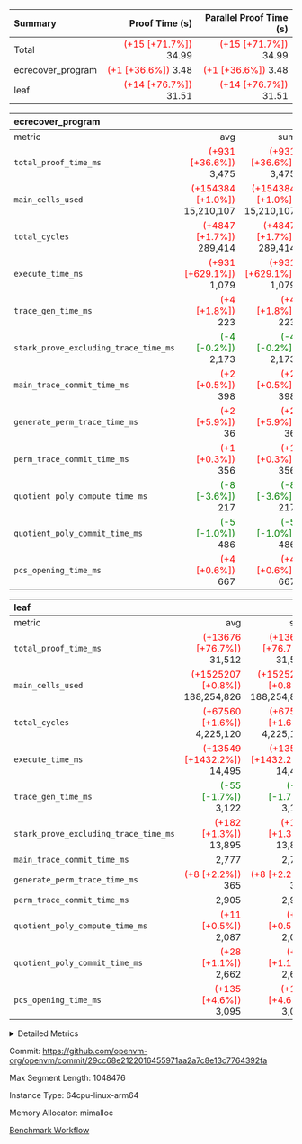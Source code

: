 | Summary | Proof Time (s) | Parallel Proof Time (s) |
|:---|---:|---:|
| Total | <span style='color: red'>(+15 [+71.7%])</span> 34.99 | <span style='color: red'>(+15 [+71.7%])</span> 34.99 |
| ecrecover_program | <span style='color: red'>(+1 [+36.6%])</span> 3.48 | <span style='color: red'>(+1 [+36.6%])</span> 3.48 |
| leaf | <span style='color: red'>(+14 [+76.7%])</span> 31.51 | <span style='color: red'>(+14 [+76.7%])</span> 31.51 |


| ecrecover_program |||||
|:---|---:|---:|---:|---:|
|metric|avg|sum|max|min|
| `total_proof_time_ms ` | <span style='color: red'>(+931 [+36.6%])</span> 3,475 | <span style='color: red'>(+931 [+36.6%])</span> 3,475 | <span style='color: red'>(+931 [+36.6%])</span> 3,475 | <span style='color: red'>(+931 [+36.6%])</span> 3,475 |
| `main_cells_used     ` | <span style='color: red'>(+154384 [+1.0%])</span> 15,210,107 | <span style='color: red'>(+154384 [+1.0%])</span> 15,210,107 | <span style='color: red'>(+154384 [+1.0%])</span> 15,210,107 | <span style='color: red'>(+154384 [+1.0%])</span> 15,210,107 |
| `total_cycles        ` | <span style='color: red'>(+4847 [+1.7%])</span> 289,414 | <span style='color: red'>(+4847 [+1.7%])</span> 289,414 | <span style='color: red'>(+4847 [+1.7%])</span> 289,414 | <span style='color: red'>(+4847 [+1.7%])</span> 289,414 |
| `execute_time_ms     ` | <span style='color: red'>(+931 [+629.1%])</span> 1,079 | <span style='color: red'>(+931 [+629.1%])</span> 1,079 | <span style='color: red'>(+931 [+629.1%])</span> 1,079 | <span style='color: red'>(+931 [+629.1%])</span> 1,079 |
| `trace_gen_time_ms   ` | <span style='color: red'>(+4 [+1.8%])</span> 223 | <span style='color: red'>(+4 [+1.8%])</span> 223 | <span style='color: red'>(+4 [+1.8%])</span> 223 | <span style='color: red'>(+4 [+1.8%])</span> 223 |
| `stark_prove_excluding_trace_time_ms` | <span style='color: green'>(-4 [-0.2%])</span> 2,173 | <span style='color: green'>(-4 [-0.2%])</span> 2,173 | <span style='color: green'>(-4 [-0.2%])</span> 2,173 | <span style='color: green'>(-4 [-0.2%])</span> 2,173 |
| `main_trace_commit_time_ms` | <span style='color: red'>(+2 [+0.5%])</span> 398 | <span style='color: red'>(+2 [+0.5%])</span> 398 | <span style='color: red'>(+2 [+0.5%])</span> 398 | <span style='color: red'>(+2 [+0.5%])</span> 398 |
| `generate_perm_trace_time_ms` | <span style='color: red'>(+2 [+5.9%])</span> 36 | <span style='color: red'>(+2 [+5.9%])</span> 36 | <span style='color: red'>(+2 [+5.9%])</span> 36 | <span style='color: red'>(+2 [+5.9%])</span> 36 |
| `perm_trace_commit_time_ms` | <span style='color: red'>(+1 [+0.3%])</span> 356 | <span style='color: red'>(+1 [+0.3%])</span> 356 | <span style='color: red'>(+1 [+0.3%])</span> 356 | <span style='color: red'>(+1 [+0.3%])</span> 356 |
| `quotient_poly_compute_time_ms` | <span style='color: green'>(-8 [-3.6%])</span> 217 | <span style='color: green'>(-8 [-3.6%])</span> 217 | <span style='color: green'>(-8 [-3.6%])</span> 217 | <span style='color: green'>(-8 [-3.6%])</span> 217 |
| `quotient_poly_commit_time_ms` | <span style='color: green'>(-5 [-1.0%])</span> 486 | <span style='color: green'>(-5 [-1.0%])</span> 486 | <span style='color: green'>(-5 [-1.0%])</span> 486 | <span style='color: green'>(-5 [-1.0%])</span> 486 |
| `pcs_opening_time_ms ` | <span style='color: red'>(+4 [+0.6%])</span> 667 | <span style='color: red'>(+4 [+0.6%])</span> 667 | <span style='color: red'>(+4 [+0.6%])</span> 667 | <span style='color: red'>(+4 [+0.6%])</span> 667 |

| leaf |||||
|:---|---:|---:|---:|---:|
|metric|avg|sum|max|min|
| `total_proof_time_ms ` | <span style='color: red'>(+13676 [+76.7%])</span> 31,512 | <span style='color: red'>(+13676 [+76.7%])</span> 31,512 | <span style='color: red'>(+13676 [+76.7%])</span> 31,512 | <span style='color: red'>(+13676 [+76.7%])</span> 31,512 |
| `main_cells_used     ` | <span style='color: red'>(+1525207 [+0.8%])</span> 188,254,826 | <span style='color: red'>(+1525207 [+0.8%])</span> 188,254,826 | <span style='color: red'>(+1525207 [+0.8%])</span> 188,254,826 | <span style='color: red'>(+1525207 [+0.8%])</span> 188,254,826 |
| `total_cycles        ` | <span style='color: red'>(+67560 [+1.6%])</span> 4,225,120 | <span style='color: red'>(+67560 [+1.6%])</span> 4,225,120 | <span style='color: red'>(+67560 [+1.6%])</span> 4,225,120 | <span style='color: red'>(+67560 [+1.6%])</span> 4,225,120 |
| `execute_time_ms     ` | <span style='color: red'>(+13549 [+1432.2%])</span> 14,495 | <span style='color: red'>(+13549 [+1432.2%])</span> 14,495 | <span style='color: red'>(+13549 [+1432.2%])</span> 14,495 | <span style='color: red'>(+13549 [+1432.2%])</span> 14,495 |
| `trace_gen_time_ms   ` | <span style='color: green'>(-55 [-1.7%])</span> 3,122 | <span style='color: green'>(-55 [-1.7%])</span> 3,122 | <span style='color: green'>(-55 [-1.7%])</span> 3,122 | <span style='color: green'>(-55 [-1.7%])</span> 3,122 |
| `stark_prove_excluding_trace_time_ms` | <span style='color: red'>(+182 [+1.3%])</span> 13,895 | <span style='color: red'>(+182 [+1.3%])</span> 13,895 | <span style='color: red'>(+182 [+1.3%])</span> 13,895 | <span style='color: red'>(+182 [+1.3%])</span> 13,895 |
| `main_trace_commit_time_ms` |  2,777 |  2,777 |  2,777 |  2,777 |
| `generate_perm_trace_time_ms` | <span style='color: red'>(+8 [+2.2%])</span> 365 | <span style='color: red'>(+8 [+2.2%])</span> 365 | <span style='color: red'>(+8 [+2.2%])</span> 365 | <span style='color: red'>(+8 [+2.2%])</span> 365 |
| `perm_trace_commit_time_ms` |  2,905 |  2,905 |  2,905 |  2,905 |
| `quotient_poly_compute_time_ms` | <span style='color: red'>(+11 [+0.5%])</span> 2,087 | <span style='color: red'>(+11 [+0.5%])</span> 2,087 | <span style='color: red'>(+11 [+0.5%])</span> 2,087 | <span style='color: red'>(+11 [+0.5%])</span> 2,087 |
| `quotient_poly_commit_time_ms` | <span style='color: red'>(+28 [+1.1%])</span> 2,662 | <span style='color: red'>(+28 [+1.1%])</span> 2,662 | <span style='color: red'>(+28 [+1.1%])</span> 2,662 | <span style='color: red'>(+28 [+1.1%])</span> 2,662 |
| `pcs_opening_time_ms ` | <span style='color: red'>(+135 [+4.6%])</span> 3,095 | <span style='color: red'>(+135 [+4.6%])</span> 3,095 | <span style='color: red'>(+135 [+4.6%])</span> 3,095 | <span style='color: red'>(+135 [+4.6%])</span> 3,095 |



<details>
<summary>Detailed Metrics</summary>

| group | num_segments | keygen_time_ms | commit_exe_time_ms |
| --- | --- | --- | --- |
| ecrecover_program | 1 | 1,173 | 13 | 

| group | air_name | quotient_deg | interactions | constraints |
| --- | --- | --- | --- | --- |
| ecrecover_program | AccessAdapterAir<16> | 4 | 5 | 11 | 
| ecrecover_program | AccessAdapterAir<2> | 4 | 5 | 11 | 
| ecrecover_program | AccessAdapterAir<32> | 4 | 5 | 11 | 
| ecrecover_program | AccessAdapterAir<4> | 4 | 5 | 11 | 
| ecrecover_program | AccessAdapterAir<64> | 4 | 5 | 11 | 
| ecrecover_program | AccessAdapterAir<8> | 4 | 5 | 11 | 
| ecrecover_program | BitwiseOperationLookupAir<8> | 2 | 2 | 4 | 
| ecrecover_program | KeccakVmAir | 4 | 321 | 4,380 | 
| ecrecover_program | MemoryMerkleAir<8> | 4 | 4 | 38 | 
| ecrecover_program | PersistentBoundaryAir<8> | 4 | 3 | 5 | 
| ecrecover_program | PhantomAir | 4 | 3 | 4 | 
| ecrecover_program | Poseidon2PeripheryAir<BabyBearParameters>, 1> | 2 | 1 | 286 | 
| ecrecover_program | ProgramAir | 1 | 1 | 4 | 
| ecrecover_program | RangeTupleCheckerAir<2> | 1 | 1 | 4 | 
| ecrecover_program | Rv32HintStoreAir | 4 | 19 | 21 | 
| ecrecover_program | VariableRangeCheckerAir | 1 | 1 | 4 | 
| ecrecover_program | VmAirWrapper<Rv32BaseAluAdapterAir, BaseAluCoreAir<4, 8> | 4 | 19 | 30 | 
| ecrecover_program | VmAirWrapper<Rv32BaseAluAdapterAir, LessThanCoreAir<4, 8> | 4 | 17 | 35 | 
| ecrecover_program | VmAirWrapper<Rv32BaseAluAdapterAir, ShiftCoreAir<4, 8> | 4 | 23 | 84 | 
| ecrecover_program | VmAirWrapper<Rv32BranchAdapterAir, BranchEqualCoreAir<4> | 4 | 11 | 17 | 
| ecrecover_program | VmAirWrapper<Rv32BranchAdapterAir, BranchLessThanCoreAir<4, 8> | 4 | 13 | 32 | 
| ecrecover_program | VmAirWrapper<Rv32CondRdWriteAdapterAir, Rv32JalLuiCoreAir> | 4 | 10 | 15 | 
| ecrecover_program | VmAirWrapper<Rv32IsEqualModAdapterAir<2, 1, 32, 32>, ModularIsEqualCoreAir<32, 4, 8> | 4 | 25 | 217 | 
| ecrecover_program | VmAirWrapper<Rv32JalrAdapterAir, Rv32JalrCoreAir> | 4 | 16 | 16 | 
| ecrecover_program | VmAirWrapper<Rv32LoadStoreAdapterAir, LoadSignExtendCoreAir<4, 8> | 4 | 18 | 21 | 
| ecrecover_program | VmAirWrapper<Rv32LoadStoreAdapterAir, LoadStoreCoreAir<4> | 4 | 17 | 27 | 
| ecrecover_program | VmAirWrapper<Rv32MultAdapterAir, DivRemCoreAir<4, 8> | 4 | 25 | 72 | 
| ecrecover_program | VmAirWrapper<Rv32MultAdapterAir, MulHCoreAir<4, 8> | 4 | 24 | 23 | 
| ecrecover_program | VmAirWrapper<Rv32MultAdapterAir, MultiplicationCoreAir<4, 8> | 4 | 19 | 13 | 
| ecrecover_program | VmAirWrapper<Rv32RdWriteAdapterAir, Rv32AuipcCoreAir> | 4 | 11 | 12 | 
| ecrecover_program | VmAirWrapper<Rv32VecHeapAdapterAir<1, 2, 2, 32, 32>, FieldExpressionCoreAir> | 4 | 411 | 378 | 
| ecrecover_program | VmAirWrapper<Rv32VecHeapAdapterAir<2, 1, 1, 32, 32>, FieldExpressionCoreAir> | 4 | 156 | 150 | 
| ecrecover_program | VmAirWrapper<Rv32VecHeapAdapterAir<2, 2, 2, 32, 32>, FieldExpressionCoreAir> | 4 | 422 | 351 | 
| ecrecover_program | VmConnectorAir | 4 | 3 | 8 | 
| leaf | AccessAdapterAir<2> | 4 | 5 | 11 | 
| leaf | AccessAdapterAir<4> | 4 | 5 | 11 | 
| leaf | AccessAdapterAir<8> | 4 | 5 | 11 | 
| leaf | FriReducedOpeningAir | 4 | 31 | 52 | 
| leaf | NativePoseidon2Air<BabyBearParameters>, 1> | 4 | 176 | 555 | 
| leaf | PhantomAir | 4 | 3 | 4 | 
| leaf | ProgramAir | 1 | 1 | 4 | 
| leaf | VariableRangeCheckerAir | 1 | 1 | 4 | 
| leaf | VmAirWrapper<AluNativeAdapterAir, FieldArithmeticCoreAir> | 4 | 15 | 23 | 
| leaf | VmAirWrapper<BranchNativeAdapterAir, BranchEqualCoreAir<1> | 4 | 11 | 22 | 
| leaf | VmAirWrapper<JalNativeAdapterAir, JalCoreAir> | 4 | 7 | 6 | 
| leaf | VmAirWrapper<NativeAdapterAir<2, 0>, PublicValuesCoreAir> | 4 | 11 | 23 | 
| leaf | VmAirWrapper<NativeLoadStoreAdapterAir<1>, NativeLoadStoreCoreAir<1> | 4 | 15 | 16 | 
| leaf | VmAirWrapper<NativeLoadStoreAdapterAir<4>, NativeLoadStoreCoreAir<4> | 4 | 15 | 16 | 
| leaf | VmAirWrapper<NativeVectorizedAdapterAir<4>, FieldExtensionCoreAir> | 4 | 15 | 23 | 
| leaf | VmConnectorAir | 4 | 3 | 8 | 
| leaf | VolatileBoundaryAir | 4 | 4 | 16 | 

| group | air_name | dsl_ir | idx | opcode | cells_used |
| --- | --- | --- | --- | --- | --- |
| leaf | <AluNativeAdapterAir,FieldArithmeticCoreAir> |  | 0 | ADD | 29 | 
| leaf | <AluNativeAdapterAir,FieldArithmeticCoreAir> | AddEFFI | 0 | ADD | 61,016 | 
| leaf | <AluNativeAdapterAir,FieldArithmeticCoreAir> | AddEFI | 0 | ADD | 250,560 | 
| leaf | <AluNativeAdapterAir,FieldArithmeticCoreAir> | AddEI | 0 | ADD | 6,168,648 | 
| leaf | <AluNativeAdapterAir,FieldArithmeticCoreAir> | AddF | 0 | ADD | 260,855 | 
| leaf | <AluNativeAdapterAir,FieldArithmeticCoreAir> | AddFI | 0 | ADD | 443,294 | 
| leaf | <AluNativeAdapterAir,FieldArithmeticCoreAir> | AddV | 0 | ADD | 1,386,287 | 
| leaf | <AluNativeAdapterAir,FieldArithmeticCoreAir> | AddVI | 0 | ADD | 3,356,286 | 
| leaf | <AluNativeAdapterAir,FieldArithmeticCoreAir> | Alloc | 0 | ADD | 3,410,690 | 
| leaf | <AluNativeAdapterAir,FieldArithmeticCoreAir> | Alloc | 0 | MUL | 894,853 | 
| leaf | <AluNativeAdapterAir,FieldArithmeticCoreAir> | CastFV | 0 | ADD | 7,482 | 
| leaf | <AluNativeAdapterAir,FieldArithmeticCoreAir> | DivEIN | 0 | ADD | 49,300 | 
| leaf | <AluNativeAdapterAir,FieldArithmeticCoreAir> | DivF | 0 | DIV | 204,624 | 
| leaf | <AluNativeAdapterAir,FieldArithmeticCoreAir> | DivFIN | 0 | DIV | 25,723 | 
| leaf | <AluNativeAdapterAir,FieldArithmeticCoreAir> | ImmE | 0 | ADD | 789,380 | 
| leaf | <AluNativeAdapterAir,FieldArithmeticCoreAir> | ImmF | 0 | ADD | 288,637 | 
| leaf | <AluNativeAdapterAir,FieldArithmeticCoreAir> | ImmV | 0 | ADD | 171,187 | 
| leaf | <AluNativeAdapterAir,FieldArithmeticCoreAir> | LoadE | 0 | ADD | 590,730 | 
| leaf | <AluNativeAdapterAir,FieldArithmeticCoreAir> | LoadE | 0 | MUL | 590,730 | 
| leaf | <AluNativeAdapterAir,FieldArithmeticCoreAir> | LoadF | 0 | ADD | 837,404 | 
| leaf | <AluNativeAdapterAir,FieldArithmeticCoreAir> | LoadF | 0 | MUL | 561,759 | 
| leaf | <AluNativeAdapterAir,FieldArithmeticCoreAir> | LoadHeapPtr | 0 | ADD | 29 | 
| leaf | <AluNativeAdapterAir,FieldArithmeticCoreAir> | LoadV | 0 | ADD | 2,716,865 | 
| leaf | <AluNativeAdapterAir,FieldArithmeticCoreAir> | LoadV | 0 | MUL | 2,434,782 | 
| leaf | <AluNativeAdapterAir,FieldArithmeticCoreAir> | MulEF | 0 | MUL | 191,168 | 
| leaf | <AluNativeAdapterAir,FieldArithmeticCoreAir> | MulEFI | 0 | MUL | 1,336,320 | 
| leaf | <AluNativeAdapterAir,FieldArithmeticCoreAir> | MulEI | 0 | ADD | 662,244 | 
| leaf | <AluNativeAdapterAir,FieldArithmeticCoreAir> | MulF | 0 | MUL | 1,069,027 | 
| leaf | <AluNativeAdapterAir,FieldArithmeticCoreAir> | MulFI | 0 | MUL | 232,116 | 
| leaf | <AluNativeAdapterAir,FieldArithmeticCoreAir> | MulVI | 0 | MUL | 614,104 | 
| leaf | <AluNativeAdapterAir,FieldArithmeticCoreAir> | NegE | 0 | MUL | 18,792 | 
| leaf | <AluNativeAdapterAir,FieldArithmeticCoreAir> | StoreE | 0 | ADD | 544,446 | 
| leaf | <AluNativeAdapterAir,FieldArithmeticCoreAir> | StoreE | 0 | MUL | 544,446 | 
| leaf | <AluNativeAdapterAir,FieldArithmeticCoreAir> | StoreF | 0 | ADD | 43,674 | 
| leaf | <AluNativeAdapterAir,FieldArithmeticCoreAir> | StoreF | 0 | MUL | 30,508 | 
| leaf | <AluNativeAdapterAir,FieldArithmeticCoreAir> | StoreHeapPtr | 0 | ADD | 29 | 
| leaf | <AluNativeAdapterAir,FieldArithmeticCoreAir> | StoreV | 0 | ADD | 870,957 | 
| leaf | <AluNativeAdapterAir,FieldArithmeticCoreAir> | StoreV | 0 | MUL | 591,629 | 
| leaf | <AluNativeAdapterAir,FieldArithmeticCoreAir> | SubEF | 0 | ADD | 1,078,800 | 
| leaf | <AluNativeAdapterAir,FieldArithmeticCoreAir> | SubEF | 0 | SUB | 359,600 | 
| leaf | <AluNativeAdapterAir,FieldArithmeticCoreAir> | SubEFI | 0 | ADD | 346,956 | 
| leaf | <AluNativeAdapterAir,FieldArithmeticCoreAir> | SubEI | 0 | ADD | 98,600 | 
| leaf | <AluNativeAdapterAir,FieldArithmeticCoreAir> | SubFI | 0 | SUB | 231,043 | 
| leaf | <AluNativeAdapterAir,FieldArithmeticCoreAir> | SubV | 0 | SUB | 327,497 | 
| leaf | <AluNativeAdapterAir,FieldArithmeticCoreAir> | SubVI | 0 | SUB | 28,159 | 
| leaf | <AluNativeAdapterAir,FieldArithmeticCoreAir> | SubVIN | 0 | SUB | 23,142 | 
| leaf | <AluNativeAdapterAir,FieldArithmeticCoreAir> | UnsafeCastVF | 0 | ADD | 7,279 | 
| leaf | <AluNativeAdapterAir,FieldArithmeticCoreAir> | ZipFor | 0 | ADD | 22,462,791 | 
| leaf | <BranchNativeAdapterAir,BranchEqualCoreAir<1>> | AssertEqE | 0 | BNE | 7,268 | 
| leaf | <BranchNativeAdapterAir,BranchEqualCoreAir<1>> | AssertEqEI | 0 | BNE | 92 | 
| leaf | <BranchNativeAdapterAir,BranchEqualCoreAir<1>> | AssertEqF | 0 | BNE | 189,336 | 
| leaf | <BranchNativeAdapterAir,BranchEqualCoreAir<1>> | AssertEqV | 0 | BNE | 38,180 | 
| leaf | <BranchNativeAdapterAir,BranchEqualCoreAir<1>> | AssertEqVI | 0 | BNE | 11,339 | 
| leaf | <BranchNativeAdapterAir,BranchEqualCoreAir<1>> | AssertNonZero | 0 | BEQ | 23 | 
| leaf | <BranchNativeAdapterAir,BranchEqualCoreAir<1>> | IfEq | 0 | BNE | 3,128 | 
| leaf | <BranchNativeAdapterAir,BranchEqualCoreAir<1>> | IfEqI | 0 | BNE | 750,743 | 
| leaf | <BranchNativeAdapterAir,BranchEqualCoreAir<1>> | IfNe | 0 | BEQ | 3,197 | 
| leaf | <BranchNativeAdapterAir,BranchEqualCoreAir<1>> | IfNeI | 0 | BEQ | 4,255 | 
| leaf | <BranchNativeAdapterAir,BranchEqualCoreAir<1>> | ZipFor | 0 | BNE | 16,703,474 | 
| leaf | <JalNativeAdapterAir,JalCoreAir> |  | 0 | JAL | 9 | 
| leaf | <JalNativeAdapterAir,JalCoreAir> | IfEqI | 0 | JAL | 76,203 | 
| leaf | <JalNativeAdapterAir,JalCoreAir> | IfNe | 0 | JAL | 27 | 
| leaf | <JalNativeAdapterAir,JalCoreAir> | ZipFor | 0 | JAL | 351,324 | 
| leaf | <NativeAdapterAir<2, 0>,PublicValuesCoreAir> | Publish | 0 | PUBLISH | 828 | 
| leaf | <NativeLoadStoreAdapterAir<1>,NativeLoadStoreCoreAir<1>> | LoadF | 0 | LOADW | 1,264,692 | 
| leaf | <NativeLoadStoreAdapterAir<1>,NativeLoadStoreCoreAir<1>> | LoadV | 0 | LOADW | 5,435,386 | 
| leaf | <NativeLoadStoreAdapterAir<1>,NativeLoadStoreCoreAir<1>> | StoreF | 0 | STOREW | 200,662 | 
| leaf | <NativeLoadStoreAdapterAir<1>,NativeLoadStoreCoreAir<1>> | StoreHintWord | 0 | HINT_STOREW | 13,908,444 | 
| leaf | <NativeLoadStoreAdapterAir<1>,NativeLoadStoreCoreAir<1>> | StoreV | 0 | STOREW | 1,864,588 | 
| leaf | <NativeLoadStoreAdapterAir<4>,NativeLoadStoreCoreAir<4>> | LoadE | 0 | LOADW | 1,955,883 | 
| leaf | <NativeLoadStoreAdapterAir<4>,NativeLoadStoreCoreAir<4>> | StoreE | 0 | STOREW | 751,378 | 
| leaf | <NativeVectorizedAdapterAir<4>,FieldExtensionCoreAir> | AddE | 0 | FE4ADD | 3,516,292 | 
| leaf | <NativeVectorizedAdapterAir<4>,FieldExtensionCoreAir> | DivE | 0 | BBE4DIV | 500,764 | 
| leaf | <NativeVectorizedAdapterAir<4>,FieldExtensionCoreAir> | DivEIN | 0 | BBE4DIV | 16,150 | 
| leaf | <NativeVectorizedAdapterAir<4>,FieldExtensionCoreAir> | MulE | 0 | BBE4MUL | 3,625,010 | 
| leaf | <NativeVectorizedAdapterAir<4>,FieldExtensionCoreAir> | MulEI | 0 | BBE4MUL | 216,942 | 
| leaf | <NativeVectorizedAdapterAir<4>,FieldExtensionCoreAir> | SubE | 0 | FE4SUB | 761,368 | 
| leaf | FriReducedOpeningAir | FriReducedOpening | 0 | FRI_REDUCED_OPENING | 20,092,800 | 
| leaf | PhantomAir | CT-ExtractPublicValuesCommit | 0 | PHANTOM | 12 | 
| leaf | PhantomAir | CT-HintOpenedValues | 0 | PHANTOM | 4,032 | 
| leaf | PhantomAir | CT-HintOpeningProof | 0 | PHANTOM | 4,044 | 
| leaf | PhantomAir | CT-HintOpeningValues | 0 | PHANTOM | 12 | 
| leaf | PhantomAir | CT-InitializePcsConst | 0 | PHANTOM | 12 | 
| leaf | PhantomAir | CT-ReadProofsFromInput | 0 | PHANTOM | 12 | 
| leaf | PhantomAir | CT-VerifyProofs | 0 | PHANTOM | 12 | 
| leaf | PhantomAir | CT-cache-generator-powers | 0 | PHANTOM | 4,032 | 
| leaf | PhantomAir | CT-compute-reduced-opening | 0 | PHANTOM | 4,032 | 
| leaf | PhantomAir | CT-exp-reverse-bits-len | 0 | PHANTOM | 107,856 | 
| leaf | PhantomAir | CT-pre-compute-alpha-pows | 0 | PHANTOM | 12 | 
| leaf | PhantomAir | CT-single-reduced-opening-eval | 0 | PHANTOM | 147,672 | 
| leaf | PhantomAir | CT-stage-c-build-rounds | 0 | PHANTOM | 12 | 
| leaf | PhantomAir | CT-stage-d-verifier-verify | 0 | PHANTOM | 12 | 
| leaf | PhantomAir | CT-stage-d-verify-pcs | 0 | PHANTOM | 12 | 
| leaf | PhantomAir | CT-stage-e-verify-constraints | 0 | PHANTOM | 12 | 
| leaf | PhantomAir | CT-verify-batch | 0 | PHANTOM | 4,032 | 
| leaf | PhantomAir | CT-verify-batch-ext | 0 | PHANTOM | 9,576 | 
| leaf | PhantomAir | CT-verify-query | 0 | PHANTOM | 504 | 
| leaf | PhantomAir | HintBitsF | 0 | PHANTOM | 1,542 | 
| leaf | PhantomAir | HintFelt | 0 | PHANTOM | 18,420 | 
| leaf | PhantomAir | HintInputVec | 0 | PHANTOM | 149,268 | 
| leaf | VerifyBatchAir | Poseidon2CompressBabyBear | 0 | COMP_POS2 | 10,773 | 
| leaf | VerifyBatchAir | Poseidon2PermuteBabyBear | 0 | PERM_POS2 | 24,738 | 
| leaf | VerifyBatchAir | VerifyBatchExt | 0 | VERIFY_BATCH | 4,139,226 | 
| leaf | VerifyBatchAir | VerifyBatchFelt | 0 | VERIFY_BATCH | 23,628,780 | 

| group | air_name | dsl_ir | opcode | segment | cells_used |
| --- | --- | --- | --- | --- | --- |
| ecrecover_program | <Rv32BaseAluAdapterAir,BaseAluCoreAir<4, 8>> |  | ADD | 0 | 2,631,528 | 
| ecrecover_program | <Rv32BaseAluAdapterAir,BaseAluCoreAir<4, 8>> |  | AND | 0 | 559,512 | 
| ecrecover_program | <Rv32BaseAluAdapterAir,BaseAluCoreAir<4, 8>> |  | OR | 0 | 250,740 | 
| ecrecover_program | <Rv32BaseAluAdapterAir,BaseAluCoreAir<4, 8>> |  | SUB | 0 | 318,600 | 
| ecrecover_program | <Rv32BaseAluAdapterAir,BaseAluCoreAir<4, 8>> |  | XOR | 0 | 900 | 
| ecrecover_program | <Rv32BaseAluAdapterAir,LessThanCoreAir<4, 8>> |  | SLTU | 0 | 74,407 | 
| ecrecover_program | <Rv32BaseAluAdapterAir,ShiftCoreAir<4, 8>> |  | SLL | 0 | 228,536 | 
| ecrecover_program | <Rv32BaseAluAdapterAir,ShiftCoreAir<4, 8>> |  | SRL | 0 | 238,023 | 
| ecrecover_program | <Rv32BranchAdapterAir,BranchEqualCoreAir<4>> |  | BEQ | 0 | 275,912 | 
| ecrecover_program | <Rv32BranchAdapterAir,BranchEqualCoreAir<4>> |  | BNE | 0 | 119,834 | 
| ecrecover_program | <Rv32BranchAdapterAir,BranchLessThanCoreAir<4, 8>> |  | BGEU | 0 | 29,984 | 
| ecrecover_program | <Rv32BranchAdapterAir,BranchLessThanCoreAir<4, 8>> |  | BLT | 0 | 384 | 
| ecrecover_program | <Rv32BranchAdapterAir,BranchLessThanCoreAir<4, 8>> |  | BLTU | 0 | 719,264 | 
| ecrecover_program | <Rv32CondRdWriteAdapterAir,Rv32JalLuiCoreAir> |  | JAL | 0 | 22,734 | 
| ecrecover_program | <Rv32CondRdWriteAdapterAir,Rv32JalLuiCoreAir> |  | LUI | 0 | 50,292 | 
| ecrecover_program | <Rv32IsEqualModAdapterAir<2, 1, 32, 32>,ModularIsEqualCoreAir<32, 4, 8>> |  | IS_EQ | 0 | 531,698 | 
| ecrecover_program | <Rv32IsEqualModAdapterAir<2, 1, 32, 32>,ModularIsEqualCoreAir<32, 4, 8>> |  | SETUP_ISEQ | 0 | 332 | 
| ecrecover_program | <Rv32JalrAdapterAir,Rv32JalrCoreAir> |  | JALR | 0 | 186,060 | 
| ecrecover_program | <Rv32LoadStoreAdapterAir,LoadSignExtendCoreAir<4, 8>> |  | LOADB | 0 | 132,300 | 
| ecrecover_program | <Rv32LoadStoreAdapterAir,LoadStoreCoreAir<4>> |  | LOADBU | 0 | 98,000 | 
| ecrecover_program | <Rv32LoadStoreAdapterAir,LoadStoreCoreAir<4>> |  | LOADW | 0 | 552,240 | 
| ecrecover_program | <Rv32LoadStoreAdapterAir,LoadStoreCoreAir<4>> |  | STOREB | 0 | 1,037,520 | 
| ecrecover_program | <Rv32LoadStoreAdapterAir,LoadStoreCoreAir<4>> |  | STOREW | 0 | 2,701,280 | 
| ecrecover_program | <Rv32MultAdapterAir,DivRemCoreAir<4, 8>> |  | DIVU | 0 | 285 | 
| ecrecover_program | <Rv32MultAdapterAir,MulHCoreAir<4, 8>> |  | MULHU | 0 | 195 | 
| ecrecover_program | <Rv32MultAdapterAir,MultiplicationCoreAir<4, 8>> |  | MUL | 0 | 79,329 | 
| ecrecover_program | <Rv32RdWriteAdapterAir,Rv32AuipcCoreAir> |  | AUIPC | 0 | 71,022 | 
| ecrecover_program | <Rv32VecHeapAdapterAir<1, 2, 2, 32, 32>,FieldExpressionCoreAir> |  | EcDouble | 0 | 690,153 | 
| ecrecover_program | <Rv32VecHeapAdapterAir<2, 1, 1, 32, 32>,FieldExpressionCoreAir> |  | ModularAddSub | 0 | 2,388 | 
| ecrecover_program | <Rv32VecHeapAdapterAir<2, 1, 1, 32, 32>,FieldExpressionCoreAir> |  | ModularMulDiv | 0 | 8,352 | 
| ecrecover_program | <Rv32VecHeapAdapterAir<2, 2, 2, 32, 32>,FieldExpressionCoreAir> |  | EcAddNe | 0 | 449,394 | 
| ecrecover_program | KeccakVmAir |  | KECCAK256 | 0 | 379,560 | 
| ecrecover_program | PhantomAir |  | PHANTOM | 0 | 270 | 
| ecrecover_program | Rv32HintStoreAir |  | HINT_BUFFER | 0 | 6,656 | 
| ecrecover_program | Rv32HintStoreAir |  | HINT_STOREW | 0 | 192 | 

| group | air_name | idx | rows | prep_cols | perm_cols | main_cols | cells |
| --- | --- | --- | --- | --- | --- | --- | --- |
| leaf | AccessAdapterAir<2> | 0 | 1,048,576 |  | 12 | 11 | 24,117,248 | 
| leaf | AccessAdapterAir<4> | 0 | 524,288 |  | 12 | 13 | 13,107,200 | 
| leaf | AccessAdapterAir<8> | 0 | 512 |  | 12 | 17 | 14,848 | 
| leaf | FriReducedOpeningAir | 0 | 1,048,576 |  | 36 | 25 | 63,963,136 | 
| leaf | NativePoseidon2Air<BabyBearParameters>, 1> | 0 | 131,072 |  | 216 | 399 | 80,609,280 | 
| leaf | PhantomAir | 0 | 131,072 |  | 8 | 6 | 1,835,008 | 
| leaf | ProgramAir | 0 | 1,048,576 |  | 8 | 10 | 18,874,368 | 
| leaf | VariableRangeCheckerAir | 0 | 262,144 | 2 | 8 | 1 | 2,359,296 | 
| leaf | VmAirWrapper<AluNativeAdapterAir, FieldArithmeticCoreAir> | 0 | 2,097,152 |  | 20 | 29 | 102,760,448 | 
| leaf | VmAirWrapper<BranchNativeAdapterAir, BranchEqualCoreAir<1> | 0 | 1,048,576 |  | 16 | 23 | 40,894,464 | 
| leaf | VmAirWrapper<JalNativeAdapterAir, JalCoreAir> | 0 | 65,536 |  | 12 | 9 | 1,376,256 | 
| leaf | VmAirWrapper<NativeAdapterAir<2, 0>, PublicValuesCoreAir> | 0 | 64 |  | 16 | 23 | 2,496 | 
| leaf | VmAirWrapper<NativeLoadStoreAdapterAir<1>, NativeLoadStoreCoreAir<1> | 0 | 1,048,576 |  | 24 | 22 | 48,234,496 | 
| leaf | VmAirWrapper<NativeLoadStoreAdapterAir<4>, NativeLoadStoreCoreAir<4> | 0 | 131,072 |  | 24 | 31 | 7,208,960 | 
| leaf | VmAirWrapper<NativeVectorizedAdapterAir<4>, FieldExtensionCoreAir> | 0 | 262,144 |  | 20 | 38 | 15,204,352 | 
| leaf | VmConnectorAir | 0 | 2 | 1 | 8 | 4 | 24 | 
| leaf | VolatileBoundaryAir | 0 | 2,097,152 |  | 8 | 11 | 39,845,888 | 

| group | air_name | segment | rows | prep_cols | perm_cols | main_cols | cells |
| --- | --- | --- | --- | --- | --- | --- | --- |
| ecrecover_program | AccessAdapterAir<16> | 0 | 16,384 |  | 12 | 25 | 606,208 | 
| ecrecover_program | AccessAdapterAir<2> | 0 | 256 |  | 12 | 11 | 5,888 | 
| ecrecover_program | AccessAdapterAir<32> | 0 | 8,192 |  | 12 | 41 | 434,176 | 
| ecrecover_program | AccessAdapterAir<4> | 0 | 128 |  | 12 | 13 | 3,200 | 
| ecrecover_program | AccessAdapterAir<8> | 0 | 32,768 |  | 12 | 17 | 950,272 | 
| ecrecover_program | BitwiseOperationLookupAir<8> | 0 | 65,536 | 3 | 8 | 2 | 655,360 | 
| ecrecover_program | KeccakVmAir | 0 | 128 |  | 532 | 3,163 | 472,960 | 
| ecrecover_program | MemoryMerkleAir<8> | 0 | 4,096 |  | 12 | 32 | 180,224 | 
| ecrecover_program | PersistentBoundaryAir<8> | 0 | 4,096 |  | 8 | 20 | 114,688 | 
| ecrecover_program | PhantomAir | 0 | 64 |  | 8 | 6 | 896 | 
| ecrecover_program | Poseidon2PeripheryAir<BabyBearParameters>, 1> | 0 | 2,048 |  | 8 | 300 | 630,784 | 
| ecrecover_program | ProgramAir | 0 | 16,384 |  | 8 | 10 | 294,912 | 
| ecrecover_program | RangeTupleCheckerAir<2> | 0 | 524,288 | 2 | 8 | 1 | 4,718,592 | 
| ecrecover_program | Rv32HintStoreAir | 0 | 256 |  | 24 | 32 | 14,336 | 
| ecrecover_program | VariableRangeCheckerAir | 0 | 262,144 | 2 | 8 | 1 | 2,359,296 | 
| ecrecover_program | VmAirWrapper<Rv32BaseAluAdapterAir, BaseAluCoreAir<4, 8> | 0 | 131,072 |  | 28 | 36 | 8,388,608 | 
| ecrecover_program | VmAirWrapper<Rv32BaseAluAdapterAir, LessThanCoreAir<4, 8> | 0 | 2,048 |  | 24 | 37 | 124,928 | 
| ecrecover_program | VmAirWrapper<Rv32BaseAluAdapterAir, ShiftCoreAir<4, 8> | 0 | 16,384 |  | 28 | 53 | 1,327,104 | 
| ecrecover_program | VmAirWrapper<Rv32BranchAdapterAir, BranchEqualCoreAir<4> | 0 | 16,384 |  | 16 | 26 | 688,128 | 
| ecrecover_program | VmAirWrapper<Rv32BranchAdapterAir, BranchLessThanCoreAir<4, 8> | 0 | 32,768 |  | 20 | 32 | 1,703,936 | 
| ecrecover_program | VmAirWrapper<Rv32CondRdWriteAdapterAir, Rv32JalLuiCoreAir> | 0 | 4,096 |  | 16 | 18 | 139,264 | 
| ecrecover_program | VmAirWrapper<Rv32IsEqualModAdapterAir<2, 1, 32, 32>, ModularIsEqualCoreAir<32, 4, 8> | 0 | 4,096 |  | 32 | 166 | 811,008 | 
| ecrecover_program | VmAirWrapper<Rv32JalrAdapterAir, Rv32JalrCoreAir> | 0 | 8,192 |  | 20 | 28 | 393,216 | 
| ecrecover_program | VmAirWrapper<Rv32LoadStoreAdapterAir, LoadSignExtendCoreAir<4, 8> | 0 | 4,096 |  | 28 | 35 | 258,048 | 
| ecrecover_program | VmAirWrapper<Rv32LoadStoreAdapterAir, LoadStoreCoreAir<4> | 0 | 131,072 |  | 28 | 40 | 8,912,896 | 
| ecrecover_program | VmAirWrapper<Rv32MultAdapterAir, DivRemCoreAir<4, 8> | 0 | 8 |  | 40 | 57 | 776 | 
| ecrecover_program | VmAirWrapper<Rv32MultAdapterAir, MulHCoreAir<4, 8> | 0 | 8 |  | 40 | 39 | 632 | 
| ecrecover_program | VmAirWrapper<Rv32MultAdapterAir, MultiplicationCoreAir<4, 8> | 0 | 4,096 |  | 28 | 31 | 241,664 | 
| ecrecover_program | VmAirWrapper<Rv32RdWriteAdapterAir, Rv32AuipcCoreAir> | 0 | 4,096 |  | 16 | 21 | 151,552 | 
| ecrecover_program | VmAirWrapper<Rv32VecHeapAdapterAir<1, 2, 2, 32, 32>, FieldExpressionCoreAir> | 0 | 2,048 |  | 416 | 543 | 1,964,032 | 
| ecrecover_program | VmAirWrapper<Rv32VecHeapAdapterAir<2, 1, 1, 32, 32>, FieldExpressionCoreAir> | 0 | 32 |  | 160 | 261 | 13,472 | 
| ecrecover_program | VmAirWrapper<Rv32VecHeapAdapterAir<2, 2, 2, 32, 32>, FieldExpressionCoreAir> | 0 | 1,024 |  | 428 | 619 | 1,072,128 | 
| ecrecover_program | VmConnectorAir | 0 | 2 | 1 | 8 | 4 | 24 | 

| group | chip_name | idx | rows_used |
| --- | --- | --- | --- |
| leaf | <AluNativeAdapterAir,FieldArithmeticCoreAir> | 0 | 1,972,914 | 
| leaf | <BranchNativeAdapterAir,BranchEqualCoreAir<1>> | 0 | 770,045 | 
| leaf | <JalNativeAdapterAir,JalCoreAir> | 0 | 47,507 | 
| leaf | <NativeAdapterAir<2, 0>,PublicValuesCoreAir> | 0 | 36 | 
| leaf | <NativeLoadStoreAdapterAir<1>,NativeLoadStoreCoreAir<1>> | 0 | 1,030,626 | 
| leaf | <NativeLoadStoreAdapterAir<4>,NativeLoadStoreCoreAir<4>> | 0 | 87,331 | 
| leaf | <NativeVectorizedAdapterAir<4>,FieldExtensionCoreAir> | 0 | 227,277 | 
| leaf | AccessAdapter<2> | 0 | 974,424 | 
| leaf | AccessAdapter<4> | 0 | 477,428 | 
| leaf | AccessAdapter<8> | 0 | 342 | 
| leaf | Boundary | 0 | 1,164,501 | 
| leaf | FriReducedOpeningAir | 0 | 803,712 | 
| leaf | PhantomAir | 0 | 75,855 | 
| leaf | ProgramChip | 0 | 529,183 | 
| leaf | VariableRangeCheckerAir | 0 | 262,144 | 
| leaf | VerifyBatchAir | 0 | 69,683 | 
| leaf | VmConnectorAir | 0 | 2 | 

| group | chip_name | segment | rows_used |
| --- | --- | --- | --- |
| ecrecover_program | <Rv32BaseAluAdapterAir,BaseAluCoreAir<4, 8>> | 0 | 104,480 | 
| ecrecover_program | <Rv32BaseAluAdapterAir,LessThanCoreAir<4, 8>> | 0 | 2,011 | 
| ecrecover_program | <Rv32BaseAluAdapterAir,ShiftCoreAir<4, 8>> | 0 | 8,803 | 
| ecrecover_program | <Rv32BranchAdapterAir,BranchEqualCoreAir<4>> | 0 | 15,221 | 
| ecrecover_program | <Rv32BranchAdapterAir,BranchLessThanCoreAir<4, 8>> | 0 | 23,426 | 
| ecrecover_program | <Rv32CondRdWriteAdapterAir,Rv32JalLuiCoreAir> | 0 | 4,057 | 
| ecrecover_program | <Rv32IsEqualModAdapterAir<2, 1, 32, 32>,ModularIsEqualCoreAir<32, 4, 8>> | 0 | 3,194 | 
| ecrecover_program | <Rv32JalrAdapterAir,Rv32JalrCoreAir> | 0 | 6,645 | 
| ecrecover_program | <Rv32LoadStoreAdapterAir,LoadSignExtendCoreAir<4, 8>> | 0 | 3,780 | 
| ecrecover_program | <Rv32LoadStoreAdapterAir,LoadStoreCoreAir<4>> | 0 | 109,726 | 
| ecrecover_program | <Rv32MultAdapterAir,DivRemCoreAir<4, 8>> | 0 | 5 | 
| ecrecover_program | <Rv32MultAdapterAir,MulHCoreAir<4, 8>> | 0 | 5 | 
| ecrecover_program | <Rv32MultAdapterAir,MultiplicationCoreAir<4, 8>> | 0 | 2,559 | 
| ecrecover_program | <Rv32RdWriteAdapterAir,Rv32AuipcCoreAir> | 0 | 3,383 | 
| ecrecover_program | <Rv32VecHeapAdapterAir<1, 2, 2, 32, 32>,FieldExpressionCoreAir> | 0 | 1,271 | 
| ecrecover_program | <Rv32VecHeapAdapterAir<2, 1, 1, 32, 32>,FieldExpressionCoreAir> | 0 | 21 | 
| ecrecover_program | <Rv32VecHeapAdapterAir<2, 2, 2, 32, 32>,FieldExpressionCoreAir> | 0 | 726 | 
| ecrecover_program | AccessAdapter<16> | 0 | 13,306 | 
| ecrecover_program | AccessAdapter<2> | 0 | 132 | 
| ecrecover_program | AccessAdapter<32> | 0 | 6,654 | 
| ecrecover_program | AccessAdapter<4> | 0 | 68 | 
| ecrecover_program | AccessAdapter<8> | 0 | 27,210 | 
| ecrecover_program | Arc<BabyBearParameters>, 1> | 0 | 2,009 | 
| ecrecover_program | BitwiseOperationLookupAir<8> | 0 | 65,536 | 
| ecrecover_program | Boundary | 0 | 2,990 | 
| ecrecover_program | KeccakVmAir | 0 | 120 | 
| ecrecover_program | Merkle | 0 | 3,226 | 
| ecrecover_program | PhantomAir | 0 | 45 | 
| ecrecover_program | ProgramChip | 0 | 8,596 | 
| ecrecover_program | RangeTupleCheckerAir<2> | 0 | 524,288 | 
| ecrecover_program | Rv32HintStoreAir | 0 | 214 | 
| ecrecover_program | VariableRangeCheckerAir | 0 | 262,144 | 
| ecrecover_program | VmConnectorAir | 0 | 2 | 

| group | dsl_ir | idx | opcode | frequency |
| --- | --- | --- | --- | --- |
| leaf |  | 0 | ADD | 2 | 
| leaf |  | 0 | JAL | 1 | 
| leaf | AddE | 0 | FE4ADD | 92,534 | 
| leaf | AddEFFI | 0 | ADD | 2,104 | 
| leaf | AddEFI | 0 | ADD | 8,640 | 
| leaf | AddEI | 0 | ADD | 212,712 | 
| leaf | AddF | 0 | ADD | 8,995 | 
| leaf | AddFI | 0 | ADD | 15,286 | 
| leaf | AddV | 0 | ADD | 47,803 | 
| leaf | AddVI | 0 | ADD | 115,734 | 
| leaf | Alloc | 0 | ADD | 117,610 | 
| leaf | Alloc | 0 | MUL | 30,857 | 
| leaf | AssertEqE | 0 | BNE | 316 | 
| leaf | AssertEqEI | 0 | BNE | 4 | 
| leaf | AssertEqF | 0 | BNE | 8,232 | 
| leaf | AssertEqV | 0 | BNE | 1,660 | 
| leaf | AssertEqVI | 0 | BNE | 493 | 
| leaf | AssertNonZero | 0 | BEQ | 1 | 
| leaf | CT-ExtractPublicValuesCommit | 0 | PHANTOM | 2 | 
| leaf | CT-HintOpenedValues | 0 | PHANTOM | 672 | 
| leaf | CT-HintOpeningProof | 0 | PHANTOM | 674 | 
| leaf | CT-HintOpeningValues | 0 | PHANTOM | 2 | 
| leaf | CT-InitializePcsConst | 0 | PHANTOM | 2 | 
| leaf | CT-ReadProofsFromInput | 0 | PHANTOM | 2 | 
| leaf | CT-VerifyProofs | 0 | PHANTOM | 2 | 
| leaf | CT-cache-generator-powers | 0 | PHANTOM | 672 | 
| leaf | CT-compute-reduced-opening | 0 | PHANTOM | 672 | 
| leaf | CT-exp-reverse-bits-len | 0 | PHANTOM | 17,976 | 
| leaf | CT-pre-compute-alpha-pows | 0 | PHANTOM | 2 | 
| leaf | CT-single-reduced-opening-eval | 0 | PHANTOM | 24,612 | 
| leaf | CT-stage-c-build-rounds | 0 | PHANTOM | 2 | 
| leaf | CT-stage-d-verifier-verify | 0 | PHANTOM | 2 | 
| leaf | CT-stage-d-verify-pcs | 0 | PHANTOM | 2 | 
| leaf | CT-stage-e-verify-constraints | 0 | PHANTOM | 2 | 
| leaf | CT-verify-batch | 0 | PHANTOM | 672 | 
| leaf | CT-verify-batch-ext | 0 | PHANTOM | 1,596 | 
| leaf | CT-verify-query | 0 | PHANTOM | 84 | 
| leaf | CastFV | 0 | ADD | 258 | 
| leaf | DivE | 0 | BBE4DIV | 13,178 | 
| leaf | DivEIN | 0 | ADD | 1,700 | 
| leaf | DivEIN | 0 | BBE4DIV | 425 | 
| leaf | DivF | 0 | DIV | 7,056 | 
| leaf | DivFIN | 0 | DIV | 887 | 
| leaf | FriReducedOpening | 0 | FRI_REDUCED_OPENING | 12,306 | 
| leaf | HintBitsF | 0 | PHANTOM | 257 | 
| leaf | HintFelt | 0 | PHANTOM | 3,070 | 
| leaf | HintInputVec | 0 | PHANTOM | 24,878 | 
| leaf | IfEq | 0 | BNE | 136 | 
| leaf | IfEqI | 0 | BNE | 32,641 | 
| leaf | IfEqI | 0 | JAL | 8,467 | 
| leaf | IfNe | 0 | BEQ | 139 | 
| leaf | IfNe | 0 | JAL | 3 | 
| leaf | IfNeI | 0 | BEQ | 185 | 
| leaf | ImmE | 0 | ADD | 27,220 | 
| leaf | ImmF | 0 | ADD | 9,953 | 
| leaf | ImmV | 0 | ADD | 5,903 | 
| leaf | LoadE | 0 | ADD | 20,370 | 
| leaf | LoadE | 0 | LOADW | 63,093 | 
| leaf | LoadE | 0 | MUL | 20,370 | 
| leaf | LoadF | 0 | ADD | 28,876 | 
| leaf | LoadF | 0 | LOADW | 57,486 | 
| leaf | LoadF | 0 | MUL | 19,371 | 
| leaf | LoadHeapPtr | 0 | ADD | 1 | 
| leaf | LoadV | 0 | ADD | 93,685 | 
| leaf | LoadV | 0 | LOADW | 247,063 | 
| leaf | LoadV | 0 | MUL | 83,958 | 
| leaf | MulE | 0 | BBE4MUL | 95,395 | 
| leaf | MulEF | 0 | MUL | 6,592 | 
| leaf | MulEFI | 0 | MUL | 46,080 | 
| leaf | MulEI | 0 | ADD | 22,836 | 
| leaf | MulEI | 0 | BBE4MUL | 5,709 | 
| leaf | MulF | 0 | MUL | 36,863 | 
| leaf | MulFI | 0 | MUL | 8,004 | 
| leaf | MulVI | 0 | MUL | 21,176 | 
| leaf | NegE | 0 | MUL | 648 | 
| leaf | Poseidon2CompressBabyBear | 0 | COMP_POS2 | 27 | 
| leaf | Poseidon2PermuteBabyBear | 0 | PERM_POS2 | 62 | 
| leaf | Publish | 0 | PUBLISH | 36 | 
| leaf | StoreE | 0 | ADD | 18,774 | 
| leaf | StoreE | 0 | MUL | 18,774 | 
| leaf | StoreE | 0 | STOREW | 24,238 | 
| leaf | StoreF | 0 | ADD | 1,506 | 
| leaf | StoreF | 0 | MUL | 1,052 | 
| leaf | StoreF | 0 | STOREW | 9,121 | 
| leaf | StoreHeapPtr | 0 | ADD | 1 | 
| leaf | StoreHintWord | 0 | HINT_STOREW | 632,202 | 
| leaf | StoreV | 0 | ADD | 30,033 | 
| leaf | StoreV | 0 | MUL | 20,401 | 
| leaf | StoreV | 0 | STOREW | 84,754 | 
| leaf | SubE | 0 | FE4SUB | 20,036 | 
| leaf | SubEF | 0 | ADD | 37,200 | 
| leaf | SubEF | 0 | SUB | 12,400 | 
| leaf | SubEFI | 0 | ADD | 11,964 | 
| leaf | SubEI | 0 | ADD | 3,400 | 
| leaf | SubFI | 0 | SUB | 7,967 | 
| leaf | SubV | 0 | SUB | 11,293 | 
| leaf | SubVI | 0 | SUB | 971 | 
| leaf | SubVIN | 0 | SUB | 798 | 
| leaf | UnsafeCastVF | 0 | ADD | 251 | 
| leaf | VerifyBatchExt | 0 | VERIFY_BATCH | 798 | 
| leaf | VerifyBatchFelt | 0 | VERIFY_BATCH | 336 | 
| leaf | ZipFor | 0 | ADD | 774,579 | 
| leaf | ZipFor | 0 | BNE | 726,238 | 
| leaf | ZipFor | 0 | JAL | 39,036 | 

| group | dsl_ir | opcode | segment | frequency |
| --- | --- | --- | --- | --- |
| ecrecover_program |  | ADD | 0 | 73,098 | 
| ecrecover_program |  | AND | 0 | 15,542 | 
| ecrecover_program |  | AUIPC | 0 | 3,383 | 
| ecrecover_program |  | BEQ | 0 | 10,612 | 
| ecrecover_program |  | BGEU | 0 | 937 | 
| ecrecover_program |  | BLT | 0 | 12 | 
| ecrecover_program |  | BLTU | 0 | 22,477 | 
| ecrecover_program |  | BNE | 0 | 4,609 | 
| ecrecover_program |  | DIVU | 0 | 5 | 
| ecrecover_program |  | EcAddNe | 0 | 726 | 
| ecrecover_program |  | EcDouble | 0 | 1,271 | 
| ecrecover_program |  | HINT_BUFFER | 0 | 11 | 
| ecrecover_program |  | HINT_STOREW | 0 | 6 | 
| ecrecover_program |  | IS_EQ | 0 | 3,203 | 
| ecrecover_program |  | JAL | 0 | 1,263 | 
| ecrecover_program |  | JALR | 0 | 6,645 | 
| ecrecover_program |  | KECCAK256 | 0 | 5 | 
| ecrecover_program |  | LOADB | 0 | 3,780 | 
| ecrecover_program |  | LOADBU | 0 | 2,450 | 
| ecrecover_program |  | LOADW | 0 | 13,806 | 
| ecrecover_program |  | LUI | 0 | 2,794 | 
| ecrecover_program |  | MUL | 0 | 2,559 | 
| ecrecover_program |  | MULHU | 0 | 5 | 
| ecrecover_program |  | ModularAddSub | 0 | 12 | 
| ecrecover_program |  | ModularMulDiv | 0 | 32 | 
| ecrecover_program |  | OR | 0 | 6,965 | 
| ecrecover_program |  | PHANTOM | 0 | 45 | 
| ecrecover_program |  | SETUP_ISEQ | 0 | 2 | 
| ecrecover_program |  | SLL | 0 | 4,312 | 
| ecrecover_program |  | SLTU | 0 | 2,011 | 
| ecrecover_program |  | SRL | 0 | 4,491 | 
| ecrecover_program |  | STOREB | 0 | 25,938 | 
| ecrecover_program |  | STOREW | 0 | 67,532 | 
| ecrecover_program |  | SUB | 0 | 8,850 | 
| ecrecover_program |  | XOR | 0 | 25 | 

| group | idx | trace_gen_time_ms | total_proof_time_ms | total_cycles | total_cells | stark_prove_excluding_trace_time_ms | quotient_poly_compute_time_ms | quotient_poly_commit_time_ms | perm_trace_commit_time_ms | pcs_opening_time_ms | main_trace_commit_time_ms | main_cells_used | generate_perm_trace_time_ms | execute_time_ms |
| --- | --- | --- | --- | --- | --- | --- | --- | --- | --- | --- | --- | --- | --- | --- |
| leaf | 0 | 3,122 | 31,512 | 4,225,120 | 460,407,768 | 13,895 | 2,087 | 2,662 | 2,905 | 3,095 | 2,777 | 188,254,826 | 365 | 14,495 | 

| group | segment | trace_gen_time_ms | total_proof_time_ms | total_cycles | total_cells | stark_prove_excluding_trace_time_ms | quotient_poly_compute_time_ms | quotient_poly_commit_time_ms | perm_trace_commit_time_ms | pcs_opening_time_ms | main_trace_commit_time_ms | main_cells_used | generate_perm_trace_time_ms | execute_time_ms |
| --- | --- | --- | --- | --- | --- | --- | --- | --- | --- | --- | --- | --- | --- | --- |
| ecrecover_program | 0 | 223 | 3,475 | 289,414 | 37,648,195 | 2,173 | 217 | 486 | 356 | 667 | 398 | 15,210,107 | 36 | 1,079 | 

</details>


Commit: https://github.com/openvm-org/openvm/commit/29cc68e2122016455971aa2a7c8e13c7764392fa

Max Segment Length: 1048476

Instance Type: 64cpu-linux-arm64

Memory Allocator: mimalloc

[Benchmark Workflow](https://github.com/openvm-org/openvm/actions/runs/13090226971)
